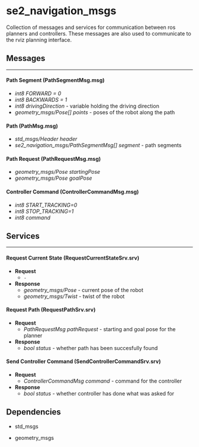 # se2\_navigation_msgs

Collection of messages and services for communication between ros planners and controllers. These messages are also used to communicate to the rviz planning interface.

## Messages
-----------
#### Path Segment (PathSegmentMsg.msg)   
+  *int8 FORWARD = 0*   
+  *int8 BACKWARDS = 1*   
+  *int8 drivingDirection* - variable holding the driving direction  
+  *geometry_msgs/Pose[] points* - poses of the robot along the path      
      
#### Path (PathMsg.msg)  
+  *std_msgs/Header header*   
+  *se2_navigation_msgs/PathSegmentMsg[] segment* - path segments   

#### Path Request (PathRequestMsg.msg)  
+ *geometry_msgs/Pose startingPose*   
+ *geometry_msgs/Pose goalPose*   

#### Controller Command (ControllerCommandMsg.msg)   

+ *int8 START_TRACKING=0*   
+ *int8 STOP_TRACKING=1*  
+ *int8 command*   

## Services
-----------

#### Request Current State (RequestCurrentStateSrv.srv)  
+ **Request**
    + `-`
+ **Response**  
    + *geometry_msgs/Pose* - current pose of the robot  
    + *geometry_msgs/Twist* - twist of the robot

#### Request Path (RequestPathSrv.srv)  
+ **Request**
    + *PathRequestMsg pathRequest* - starting and goal pose for the planner
+ **Response**  
    + *bool status* - whether path has been succesfully found  

#### Send Controller Command (SendControllerCommandSrv.srv)  
+ **Request**
    + *ControllerCommandMsg command* - command for the controller
+ **Response**  
    + *bool status* - whether controller has done what was asked for 
 
## Dependencies

* std_msgs

* geometry_msgs
